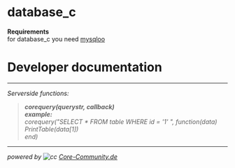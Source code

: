 
database_c
===============

****Requirements****<br>
for database_c you need [mysqloo](https://facepunch.com/showthread.php?t=1515853)<br>


# <i class="icon-file"></i> Developer documentation
-------------
<i class="icon-th-list">Serverside functions:
>**corequery(querystr, callback)**<br>
**example:**<br>
corequery("SELECT * FROM table WHERE id = '1' ", function(data)<br>
  PrintTable(data[1])<br>
end)<br>

----------
powered by ![cc](http://37.228.134.43/files/files/logos/Logo/128x128_grey.png) [Core-Community.de](http://core-community.de/)
